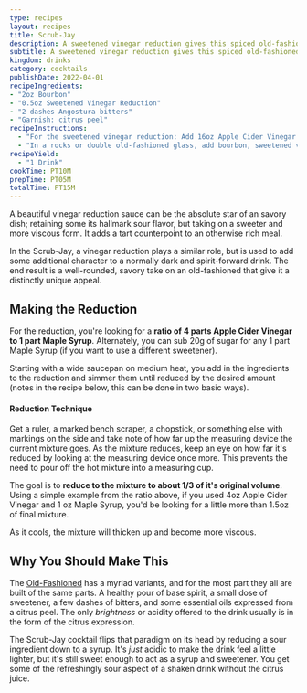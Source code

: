 ```yaml
---
type: recipes
layout: recipes
title: Scrub-Jay
description: A sweetened vinegar reduction gives this spiced old-fashioned riff a slighty tangy, sour twist.
subtitle: A sweetened vinegar reduction gives this spiced old-fashioned riff a slighty tangy, sour twist.
kingdom: drinks
category: cocktails
publishDate: 2022-04-01
recipeIngredients:
- "2oz Bourbon"
- "0.5oz Sweetened Vinegar Reduction"
- "2 dashes Angostura bitters"
- "Garnish: citrus peel"
recipeInstructions:
  - "For the sweetened vinegar reduction: Add 16oz Apple Cider Vinegar along with 4oz Maple Syrup to a simmer over medium heat. Reduce the mixture until it's about 1/3 of its original volume (slightly more than 6.5oz). Once reduced, remove from heat and allow to cool to room temperature before use."
  - "In a rocks or double old-fashioned glass, add bourbon, sweetened vinegar reduction, and bitters. Express oils from a orange or other citrus peel, and stir a few times to combine."
recipeYield:
  - "1 Drink"
cookTime: PT10M
prepTime: PT05M
totalTime: PT15M
---
```


A beautiful vinegar reduction sauce can be the absolute star of an savory dish; retaining some its hallmark sour flavor, but taking on a sweeter and more viscous form. It adds a tart counterpoint to an otherwise rich meal.

In the Scrub-Jay, a vinegar reduction plays a similar role, but is used to add some additional character to a normally dark and spirit-forward drink. The end result is a well-rounded, savory take on an old-fashioned that give it a distinctly unique appeal.

## Making the Reduction

For the reduction, you're looking for a **ratio of 4 parts Apple Cider Vinegar to 1 part Maple Syrup**. Alternately, you can sub 20g of sugar for any 1 part Maple Syrup (if you want to use a different sweetener).

Starting with a wide saucepan on medium heat, you add in the ingredients to the reduction and simmer them until reduced by the desired amount (notes in the recipe below, this can be done in two basic ways).

#### Reduction Technique

Get a ruler, a marked bench scraper, a chopstick, or something else with markings on the side and take note of how far up the measuring device the current mixture goes. As the mixture reduces, keep an eye on how far it's reduced by looking at the measuring device once more. This prevents the need to pour off the hot mixture into a measuring cup.

The goal is to **reduce to the mixture to about 1/3 of it's original volume**. Using a simple example from the ratio above, if you used 4oz Apple Cider Vinegar and 1 oz Maple Syrup, you'd be looking for a little more than 1.5oz of final mixture.

As it cools, the mixture will thicken up and become more viscous.

## Why You Should Make This

The [Old-Fashioned](https://www.liquor.com/recipes/bourbon-old-fashioned/) has a myriad variants, and for the most part they all are built of the same parts. A healthy pour of base spirit, a small dose of sweetener, a few dashes of bitters, and some essential oils expressed from a citrus peel. The only _brightness_ or acidity offered to the drink usually is in the form of the citrus expression.

The Scrub-Jay cocktail flips that paradigm on its head by reducing a sour ingredient down to a syrup. It's _just_ acidic to make the drink feel a little lighter, but it's still sweet enough to act as a syrup and sweetener. You get some of the refreshingly sour aspect of a shaken drink without the citrus juice.
